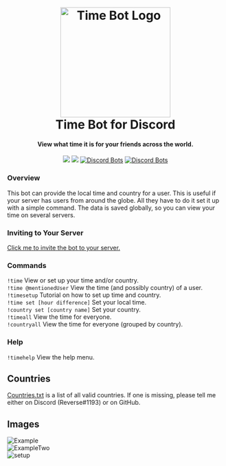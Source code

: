 <h1 align="center">

<img src="https://cdn.discordapp.com/avatars/529569000028373002/b5100de6821ee1c4714ac022c3cd39d9.png?size=512" alt="Time Bot Logo" width="256"/>
<br/>
Time Bot for Discord
</h1>

<h4 align="center">View what time it is for your friends across the world.</h4>

<div align="center">

[<img src="https://discordapp.com/api/guilds/735263201612005472/widget.png?style=shield">](https://discord.gg/ga9V5pa)
<img src="https://img.shields.io/badge/discord-csharp-blue.svg">
[![Discord Bots](https://top.gg/api/widget/status/529569000028373002.svg)](https://top.gg/bot/529569000028373002)
[![Discord Bots](https://top.gg/api/widget/servers/529569000028373002.svg)](https://top.gg/bot/529569000028373002)

</div>

### Overview
This bot can provide the local time and country for a user. This is useful if your server has users from around the globe. All they have to do it set it up with a simple command. The data is saved globally, so you can view your time on several servers.  

### Inviting to Your Server
[Click me to invite the bot to your server.](https://discordapp.com/oauth2/authorize?client_id=529569000028373002&permissions=68608&scope=bot)

### Commands
`!time` View or set up your time and/or country.  
`!time @mentionedUser` View the time (and possibly country) of a user.  
`!timesetup` Tutorial on how to set up time and country.  
`!time set [hour difference]` Set your local time.  
`!country set [country name]` Set your country.  
`!timeall` View the time for everyone.  
`!countryall` View the time for everyone (grouped by country).  

### Help
`!timehelp` View the help menu.  

## Countries
[Countries.txt](https://github.com/WilliamWelsh/TimeBot/blob/master/TimeBot/countries.txt) is a list of all valid countries. If one is missing, please tell me either on Discord (Reverse#1193) or on GitHub.

## Images
![Example](https://i.imgur.com/VynC3uB.png)  
![ExampleTwo](https://i.imgur.com/NKXpsI5.png)    
![setup](https://i.imgur.com/LBiQPXy.png)
